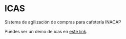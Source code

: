 # ICAS
Sistema de agilización de compras para cafetería INACAP

Puedes ver un demo de icas en [este link](https://youtu.be/4cvYz2dW0TA).